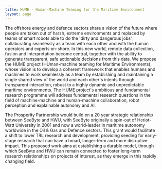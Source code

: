 ```yaml
---
title: HUME - Human-Machine Teaming for the Maritime Environment
layout: page
---
```


The offshore energy and defence sectors share a vision of the future where people are taken out of harsh, extreme environments and replaced by teams of smart robots able to do the 'dirty and dangerous jobs', collaborating seamlessly as a team with each other and with the human operators and experts on-shore. In this new world, remote data collection, fusion and interpretation become central, together with the ability to generate transparent, safe actionable decisions from this data. We propose the HUME project (HUman-machine teaming for Maritime Environments), whose vision is to develop a coherent framework that enables humans and machines to work seamlessly as a team by establishing and maintaining a single shared view of the world and each other's intents through transparent interaction, robust to a highly dynamic and unpredictable maritime environments. The HUME project's ambitious and fundamental research programme will address fundamental research questions in the field of machine-machine and human-machine collaboration, robot perception and explainable autonomy and AI. 

The Prosperity Partnership would build on a 20 year strategic relationship between SeeByte and HWU, with SeeByte originally a spin-out of Heriot-Watt University in 2001 and now a world-leader in maritime autonomy worldwide in the Oil & Gas and Defence sectors. This grant would facilitate a shift to lower TRL research and development, providing seeding for early-stage research that can have a broad, longer-term and more disruptive impact. This proposed work aims at establishing a durable model, through which SeeByte and HWU can remain connected to foster long-term research relationships on projects of interest, as they emerge in this rapidly changing field.
